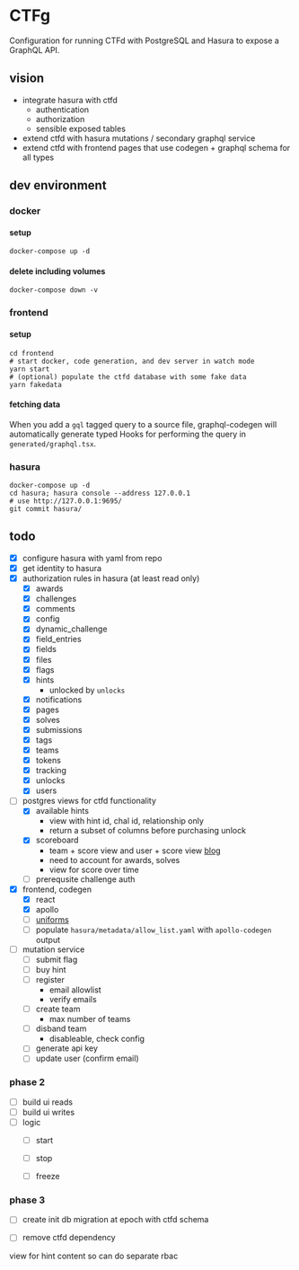 # CTFg

Configuration for running CTFd with PostgreSQL and Hasura to expose a GraphQL API.

## vision
* integrate hasura with ctfd
  * authentication
  * authorization
  * sensible exposed tables
* extend ctfd with hasura mutations / secondary graphql service
* extend ctfd with frontend pages that use codegen + graphql schema for all types

## dev environment
### docker
#### setup
```
docker-compose up -d
```
#### delete including volumes
```
docker-compose down -v
```
### frontend
#### setup
```
cd frontend
# start docker, code generation, and dev server in watch mode
yarn start 
# (optional) populate the ctfd database with some fake data
yarn fakedata
```
#### fetching data
When you add a `gql` tagged query to a source file, graphql-codegen will automatically generate typed Hooks for performing the query in `generated/graphql.tsx`.


### hasura
```
docker-compose up -d
cd hasura; hasura console --address 127.0.0.1
# use http://127.0.0.1:9695/    
git commit hasura/
```

## todo
* [x] configure hasura with yaml from repo
* [x] get identity to hasura
* [x] authorization rules in hasura (at least read only)
  * [x] awards
  * [x] challenges
  * [x] comments
  * [x] config
  * [x] dynamic_challenge
  * [x] field_entries
  * [x] fields
  * [x] files
  * [x] flags
  * [x] hints
    * unlocked by `unlocks`
  * [x] notifications
  * [x] pages
  * [x] solves
  * [x] submissions
  * [x] tags
  * [x] teams
  * [x] tokens
  * [x] tracking
  * [x] unlocks
  * [x] users
* [ ] postgres views for ctfd functionality
  * [x] available hints
    * view with hint id, chal id, relationship only
    * return a subset of columns before purchasing unlock
  * [x] scoreboard
    * team + score view and user + score view [blog](https://hasura.io/blog/hasura-authorization-system-through-examples/#:~:text=view%20raw-,flatten-roles.sql,-hosted%20with%20%E2%9D%A4%20by)
    * need to account for awards, solves
    * view for score over time
  * [ ] prerequsite challenge auth
* [x] frontend, codegen
  * [x] react
  * [x] apollo
  * [ ] [uniforms](https://uniforms.tools/docs/api-bridges#graphqlbridge)
  * [ ] populate `hasura/metadata/allow_list.yaml` with `apollo-codegen` output
* [ ] mutation service
  * [ ] submit flag
  * [ ] buy hint
  * [ ] register
    * email allowlist
    * verify emails
  * [ ] create team
    * max number of teams
  * [ ] disband team
    * disableable, check config
  * [ ] generate api key
  * [ ] update user (confirm email)

### phase 2
* [ ] build ui reads
* [ ] build ui writes
* [ ] logic
  * [ ] start
  * [ ] stop
  * [ ] freeze


### phase 3
* [ ] create init db migration at epoch with ctfd schema
* [ ] remove ctfd dependency








view for hint content so can do separate rbac